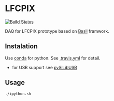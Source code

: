 # LFCPIX

 [![Build Status](https://travis-ci.org/SiLab-Bonn/lfcpix.svg?branch=master)](https://travis-ci.org/SiLab-Bonn/lfcpix)
 
DAQ for LFCPIX prototype based on [Basil](https://github.com/SiLab-Bonn/basil) framwork.

## Instalation
Use [conda](http://conda.pydata.org) for python. See [.travis.yml](https://github.com/SiLab-Bonn/lfcpix/blob/master/.travis.yml) for detail.
- for USB support see [pySiLibUSB](https://github.com/SiLab-Bonn/pySiLibUSB)

## Usage
```
./ipython.sh
```
